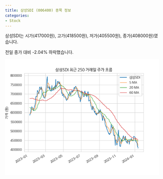 ```yaml
---
title: 삼성SDI (006400) 종목 정보
categories:
- Stock
---
```


삼성SDI는 시가(417000원), 고가(418500원), 저가(405500원), 종가(408000원)였습니다.

전일 종가 대비 -2.04% 하락했습니다.

<!-- more -->

![006400](/assets/stock_images/006400.png)
